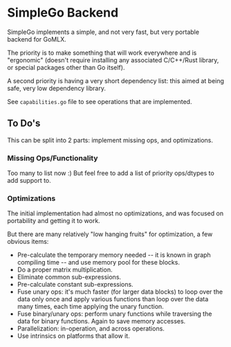 # SimpleGo Backend

SimpleGo implements a simple, and not very fast, but very portable backend for GoMLX.

The priority is to make something that will work everywhere and is "ergonomic" (doesn't require
installing any associated C/C++/Rust library, or special packages other than Go itself).

A second priority is having a very short dependency list: this aimed at being safe, very low
dependency library.

See `capabilities.go` file to see operations that are implemented.

## To Do's

This can be split into 2 parts: implement missing ops, and optimizations.

### Missing Ops/Functionality

Too many to list now :) But feel free to add a list of priority ops/dtypes to add support to.

### Optimizations

The initial implementation had almost no optimizations, and was focused on portability and getting it to work.

But there are many relatively "low hanging fruits" for optimization, a few obvious items:

* Pre-calculate the temporary memory needed -- it is known in graph compiling time -- and use memory pool for these blocks.
* Do a proper matrix multiplication.
* Eliminate common sub-expressions.
* Pre-calculate constant sub-expressions.
* Fuse unary ops: it's much faster (for larger data blocks) to loop over the data only once and apply various functions than
  loop over the data many times, each time applying the unary function.
* Fuse binary/unary ops: perform unary functions while traversing the data for binary functions. Again to save
  memory accesses.
* Parallelization: in-operation, and across operations.
* Use intrinsics on platforms that allow it.

